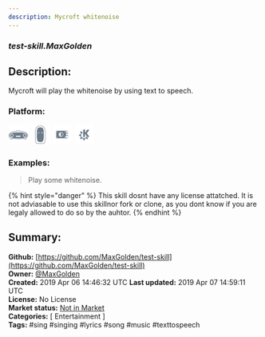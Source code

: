 ```yaml
---
description: Mycroft whitenoise
---
```


### _test-skill.MaxGolden_  
## Description:  
Mycroft will play the whitenoise by using text to speech.  
  
### Platform:  
 ![Mark I](../.gitbook/assets/mark-1-icon.png)  ![Mark II](../.gitbook/assets/mark-2-icon.png)  ![Picroft](../.gitbook/assets/picroft-icon.png)  ![plasmoid](../.gitbook/assets/kde.png)   
### Examples:  
> Play some whitenoise.  
  
{% hint style="danger" %}
This skill dosnt have any license attatched. It is not adviasable to use this skillnor fork or clone, as you dont know if you are legaly allowed to do so by the auhtor.
{% endhint %}
  
## Summary:  
**Github:** [https://github.com/MaxGolden/test-skill](https://github.com/MaxGolden/test-skill)  
**Owner:** [@MaxGolden](https://github.com/MaxGolden)  
**Created:** 2019 Apr 06 14:46:32 UTC  **Last updated:** 2019 Apr 07 14:59:11 UTC  
**License:** No License  
**Market status:** [Not in Market](https://market.mycroft.ai/skill/)  
**Categories:** [ Entertainment ]   
**Tags:** \#sing \#singing \#lyrics \#song \#music \#texttospeech   
